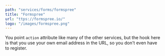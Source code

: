 ```yaml
---
path: "services/forms/formspree"
title: "Formspree"
url: "ttps://formspree.io/"
logo: "/images/formspree.png"
---
```


You point `action` attribute like many of the other services, but the hook here is that you use your own email address in the URL, so you don't even have to register.
